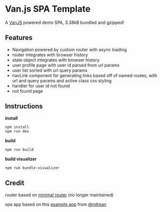 # Van.js SPA Template

A [VanJS](https://vanjs.org/) powered demo SPA, 3.38kB bundled and gzipped!

## Features

- Navigation powered by custom router with async loading
- router integrates with browser history
- state object integrates with browser history
- user profile page with user id parsed from url params
- user list sorted with url query params
- navLink component for generating links based off of named routes, with url and query params and active class css styling
- handler for user id not found
- not found page

## Instructions

**install**
```bash
npm install
npm run dev
```

**build**
```bash
npm run build
```

**build visualizer**
```bash
npm run bundle-visualizer
```

## Credit
router based on [minimal router](https://github.com/jmhdez/minimal-router) (no longer maintained)

spa app based on this [example app](https://github.com/ndrean/vanjs-dialog-modal) from [@ndrean](https://github.com/ndrean)